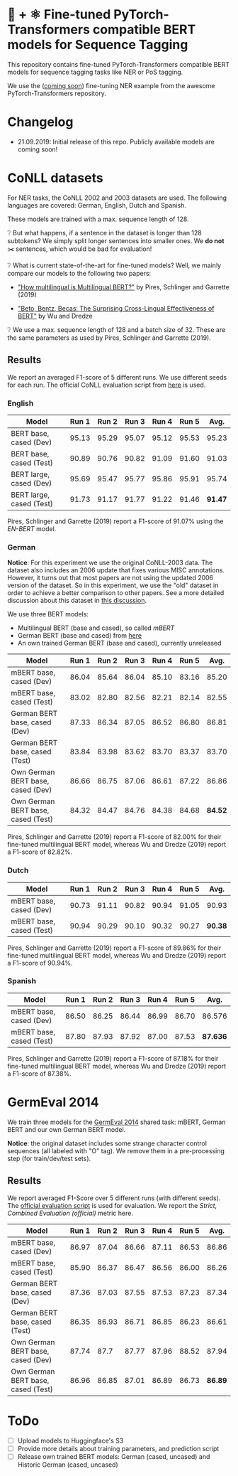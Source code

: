 # 👾 + ⚛️ Fine-tuned PyTorch-Transformers compatible BERT models for Sequence Tagging

This repository contains fine-tuned PyTorch-Transformers compatible BERT models
for sequence tagging tasks like NER or PoS tagging.

We use the ([coming soon](https://github.com/huggingface/pytorch-transformers/pull/1275))
fine-tuning NER example from the awesome PyTorch-Transformers repository.

# Changelog

* 21.09.2019: Initial release of this repo. Publicly available models are coming soon!

# CoNLL datasets

For NER tasks, the CoNLL 2002 and 2003 datasets are used. The following
languages are covered: German, English, Dutch and Spanish.

These models are trained with a max. sequence length of 128.

❔ But what happens, if a sentence in the dataset is longer than 128 subtokens?
We simply split longer sentences into smaller ones. We **do not** ✂️ sentences,
which would be bad for evaluation!

❔ What is current state-of-the-art for fine-tuned models? Well, we mainly
compare our models to the following two papers:

* ["How multilingual is Multilingual BERT?"](https://arxiv.org/abs/1906.01502)
  by Pires, Schlinger and Garrette (2019)

* ["Beto, Bentz, Becas: The Surprising Cross-Lingual Effectiveness of BERT"](https://arxiv.org/abs/1904.09077)
  by Wu and Dredze

❔ We use a max. sequence length of 128 and a batch size of 32. These are the
same parameters as used by Pires, Schlinger and Garrette (2019).

## Results

We report an averaged F1-score of 5 different runs. We use different seeds for
each run. The official CoNLL evaluation script from
[here](https://www.clips.uantwerpen.be/conll2003/ner/bin/conlleval) is used.

### English

| Model                    | Run 1 | Run 2 | Run 3 | Run 4 | Run 5 | Avg.
| ------------------------ | ----- | ----- | ----- | ----- | ----- | ---------
| BERT base, cased (Dev)   | 95.13 | 95.29 | 95.07 | 95.12 | 95.53 | 95.23
| BERT base, cased (Test)  | 90.89 | 90.76 | 90.82 | 91.09 | 91.60 | 91.03
| BERT large, cased (Dev)  | 95.69 | 95.47 | 95.77 | 95.86 | 95.91 | 95.74
| BERT large, cased (Test) | 91.73 | 91.17 | 91.77 | 91.22 | 91.46 | **91.47**

Pires, Schlinger and Garrette (2019) report a F1-score of 91.07% using the
*EN-BERT* model.

### German

**Notice**: For this experiment we use the original CoNLL-2003 data. The dataset
also includes an 2006 update that fixes various MISC annotations. However, it
turns out that most papers are not using the updated 2006 version of the
dataset. So in this experiment, we use the "old" dataset in order to achieve
a better comparison to other papers. See a more detailed discussion about this
dataset in [this discussion](https://github.com/zalandoresearch/flair/issues/1102).

We use three BERT models:

* Multilingual BERT (base and cased), so called *mBERT*
* German BERT (base and cased) from [here](https://deepset.ai/german-bert)
* An own trained German BERT (base and cased), currently unreleased

| Model                              | Run 1 | Run 2 | Run 3 | Run 4 | Run 5 | Avg.
| ---------------------------------- | ----- | ----- | ----- | ----- | ----- | ---------
| mBERT base, cased (Dev)            | 86.04 | 85.64 | 86.04 | 85.10 | 83.16 | 85.20
| mBERT base, cased (Test)           | 83.02 | 82.80 | 82.56 | 82.21 | 82.14 | 82.55
| German BERT base, cased (Dev)      | 87.33 | 86.34 | 87.05 | 86.52 | 86.80 | 86.81
| German BERT base, cased (Test)     | 83.84 | 83.98 | 83.62 | 83.70 | 83.37 | 83.70
| Own German BERT base, cased (Dev)  | 86.66 | 86.75 | 87.06 | 86.61 | 87.22 | 86.86
| Own German BERT base, cased (Test) | 84.32 | 84.47 | 84.76 | 84.38 | 84.68 | **84.52**

Pires, Schlinger and Garrette (2019) report a F1-score of 82.00% for their
fine-tuned multilingual BERT model, whereas Wu and Dredze (2019) report a
F1-score of 82.82%.

### Dutch

| Model                    | Run 1 | Run 2 | Run 3 | Run 4 | Run 5 | Avg.
| ------------------------ | ----- | ----- | ----- | ----- | ----- | ---------
| mBERT base, cased (Dev)  | 90.73 | 91.11 | 90.82 | 90.94 | 91.05 | 90.93
| mBERT base, cased (Test) | 90.94 | 90.29 | 90.10 | 90.32 | 90.27 | **90.38**

Pires, Schlinger and Garrette (2019) report a F1-score of 89.86% for their
fine-tuned multilingual BERT model, whereas Wu and Dredze (2019) report a
F1-score of 90.94%.

### Spanish

| Model                    | Run 1 | Run 2 | Run 3 | Run 4 | Run 5 | Avg.
| ------------------------ | ----- | ----- | ----- | ----- | ----- | ----------
| mBERT base, cased (Dev)  | 86.50 | 86.25 | 86.44 | 86.99 | 86.70 | 86.576
| mBERT base, cased (Test) | 87.80 | 87.93 | 87.92 | 87.00 | 87.53 | **87.636**

Pires, Schlinger and Garrette (2019) report a F1-score of 87.18% for their
fine-tuned multilingual BERT model, whereas Wu and Dredze (2019) report a
F1-score of 87.38%.

# GermEval 2014

We train three models for the [GermEval 2014](https://sites.google.com/site/germeval2014ner/)
shared task: mBERT, German BERT and our own German BERT model.

**Notice**: the original dataset includes some strange character control
sequences (all labeled with "O" tag). We remove them in a pre-processing
step (for train/dev/test sets).

## Results

We report averaged F1-Score over 5 different runs (with different seeds).
The [official evaluation script](https://sites.google.com/site/germeval2014ner/evaluation)
is used for evaluation. We report the *Strict, Combined Evaluation (official)*
metric here.

| Model                              | Run 1 | Run 2 | Run 3 | Run 4 | Run 5 | Avg.
| ---------------------------------- | ----- | ----- | ----- | ----- | ----- | ---------
| mBERT base, cased (Dev)            | 86.97 | 87.04 | 86.66 | 87.11 | 86.53 | 86.86
| mBERT base, cased (Test)           | 85.90 | 86.37 | 86.47 | 86.56 | 86.00 | 86.26
| German BERT base, cased (Dev)      | 87.36 | 87.03 | 87.55 | 87.53 | 87.23 | 87.34
| German BERT base, cased (Test)     | 86.35 | 86.93 | 86.71 | 86.85 | 86.23 | 86.61
| Own German BERT base, cased (Dev)  | 87.74 | 87.7  | 87.77 | 87.96 | 88.52 | 87.94
| Own German BERT base, cased (Test) | 86.96 | 86.85 | 87.01 | 86.89 | 86.73 | **86.89**


# ToDo

* [ ] Upload models to Huggingface's S3
* [ ] Provide more details about training parameters, and prediction script
* [ ] Release own trained BERT models: German (cased, uncased) and Historic German (cased, uncased)